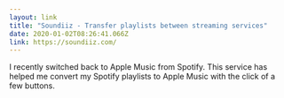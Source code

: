 ```yaml
---
layout: link 
title: "Soundiiz - Transfer playlists between streaming services" 
date: 2020-01-02T08:26:41.066Z 
link: https://soundiiz.com/ 
---
```


I recently switched back to Apple Music from Spotify. This service has helped me convert my Spotify playlists to Apple Music with the click of a few buttons.